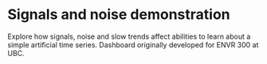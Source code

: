 # Signals and noise demonstration

Explore how signals, noise and slow trends affect abilities to learn about a simple artificial time series.
Dashboard originally developed for ENVR 300 at UBC.